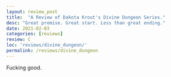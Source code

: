 ```yaml
---
layout: review_post
title:  "A Review of Dakota Krout's Divine Dungeon Series."
desc: "Great premise. Great start. Less than great ending."
date: 2021-02-03
categories: [reviews]
review: C
loc: 'reviews/divine_dungeon/'
permalink: /reviews/divine_dungeon
---
```


Fucking good.
